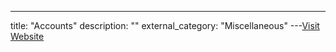 ---
title: "Accounts"
description: ""
external_category: "Miscellaneous"
---[Visit Website](https://sn0int.readthedocs.io/en/latest/structs.html#accounts)

